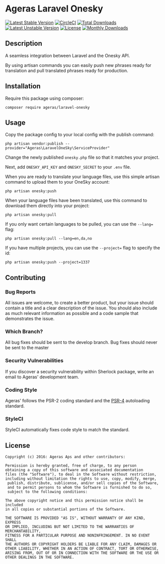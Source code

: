 # Ageras Laravel Onesky
[![Latest Stable Version](https://poser.pugx.org/ageras/laravel-onesky/v/stable)](https://packagist.org/packages/ageras/laravel-onesky)
[![CircleCI](https://circleci.com/gh/ageras-com/laravel-onesky/tree/master.svg?style=svg)](https://circleci.com/gh/ageras-com/laravel-onesky/tree/master)
[![Total Downloads](https://poser.pugx.org/ageras/laravel-onesky/downloads)](https://packagist.org/packages/ageras/laravel-onesky)
[![Latest Unstable Version](https://poser.pugx.org/ageras/laravel-onesky/v/unstable)](https://packagist.org/packages/ageras/laravel-onesky)
[![License](https://poser.pugx.org/ageras/laravel-onesky/license)](https://packagist.org/packages/ageras/laravel-onesky)
[![Monthly Downloads](https://poser.pugx.org/ageras/laravel-onesky/d/monthly)](https://packagist.org/packages/ageras/laravel-onesky)

## Description
A seamless integration between Laravel and the Onesky API.

By using artisan commands you can easily push new phrases ready for translation and pull translated phrases ready for production.

## Installation

Require this package using composer:
```
composer require ageras/laravel-onesky
```

## Usage

Copy the package config to your local config with the publish command:
```
php artisan vendor:publish --provider="Ageras\LaravelOneSky\ServiceProvider"
```

Change the newly published `onesky.php` file so that it matches your project.

Next, add `ONESKY_API_KEY` and `ONESKY_SECRET` to your `.env` file.

When you are ready to translate your language files, use this simple artisan command to upload them to your OneSky account:
```
php artisan onesky:push
```

When your language files have been translated, use this command to download them directly into your project:
```
php artisan onesky:pull
```

If you only want certain languages to be pulled, you can use the `--lang=` flag:
```
php artisan onesky:pull --lang=en,da,no
```

If you have multiple projects, you can use the `--project=` flag to specify the id:
```
php artisan onesky:push --project=1337
```

## Contributing

### Bug Reports
All issues are welcome, to create a better product, but your issue should contain a title and a clear description of the issue. You should also include as much relevant information as possible and a code sample that demonstrates the issue.

### Which Branch?
All bug fixes should be sent to the develop branch. Bug fixes should never be sent to the master

### Security Vulnerabilities
If you discover a security vulnerability within Sherlock package, write an email to Ageras' development team.

### Coding Style
Ageras' follows the PSR-2 coding standard and the [PSR-4](https://github.com/php-fig/fig-standards/blob/master/accepted/PSR-4-autoloader.md) autoloading standard.

### StyleCI
 StyleCI automatically fixes code style to match the standard.

## License

    Copyright (c) 2016: Ageras Aps and other contributors:

    Permission is hereby granted, free of charge, to any person 
    obtaining a copy of this software and associated documentation 
    files (the "Software"), to deal in the Software without restriction, 
    including without limitation the rights to use, copy, modify, merge,
     publish, distribute, sublicense, and/or sell copies of the Software, 
     and to permit persons to whom the Software is furnished to do so, 
     subject to the following conditions:

    The above copyright notice and this permission notice shall be included 
    in all copies or substantial portions of the Software.

    THE SOFTWARE IS PROVIDED "AS IS", WITHOUT WARRANTY OF ANY KIND, EXPRESS 
    OR IMPLIED, INCLUDING BUT NOT LIMITED TO THE WARRANTIES OF MERCHANTABILITY, 
    FITNESS FOR A PARTICULAR PURPOSE AND NONINFRINGEMENT. IN NO EVENT SHALL 
    THE AUTHORS OR COPYRIGHT HOLDERS BE LIABLE FOR ANY CLAIM, DAMAGES OR 
    OTHER LIABILITY, WHETHER IN AN ACTION OF CONTRACT, TORT OR OTHERWISE, 
    ARISING FROM, OUT OF OR IN CONNECTION WITH THE SOFTWARE OR THE USE OR 
    OTHER DEALINGS IN THE SOFTWARE.
